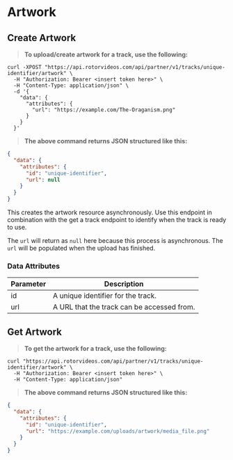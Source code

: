 # Artwork

## Create Artwork

> **To upload/create artwork for a track, use the following:**

```shell
curl -XPOST "https://api.rotorvideos.com/api/partner/v1/tracks/unique-identifier/artwork" \
  -H "Authorization: Bearer <insert token here>" \
  -H "Content-Type: application/json" \
  -d '{
    "data": {
      "attributes": {
        "url": "https://example.com/The-Oraganism.png"
      }
    }
  }'

```

> **The above command returns JSON structured like this:**

```json
{
  "data": {
    "attributes": {
      "id": "unique-identifier",
      "url": null
    }
  }
}
```

This creates the artwork resource asynchronously. Use this endpoint in combination with the get a track endpoint to identify when the track is ready to use.

<aside class="notice">
The <code>url</code> will return as <code>null</code> here because this process is asynchronous. The <code>url</code> will be populated when the upload has finished.
</aside>

### Data Attributes

Parameter | Description
--------- | -----------
id | A unique identifier for the track.
url | A URL that the track can be accessed from.

## Get Artwork

> **To get the artwork for a track, use the following:**

```shell
curl "https://api.rotorvideos.com/api/partner/v1/tracks/unique-identifier/artwork" \
  -H "Authorization: Bearer <insert token here>" \
  -H "Content-Type: application/json"
```

> **The above command returns JSON structured like this:**

```json
{
  "data": {
    "attributes": {
      "id": "unique-identifier",
      "url": "https://example.com/uploads/artwork/media_file.png"
    }
  }
}
```
